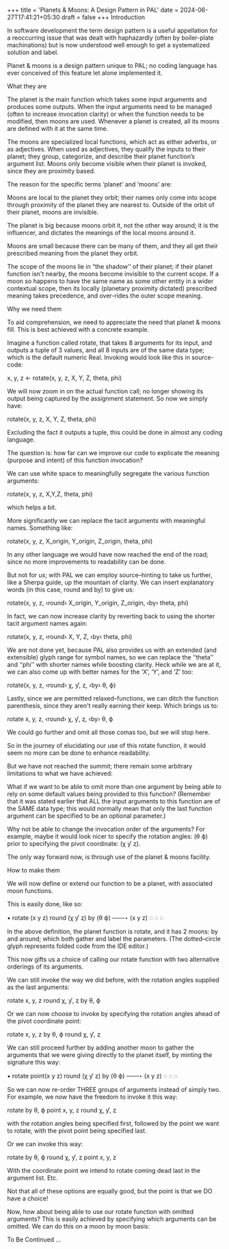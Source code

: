 +++
title = 'Planets & Moons: A Design Pattern in PAL'
date = 2024-06-27T17:41:21+05:30
draft = false
+++
Introduction

In software development the term design pattern is a useful appellation for a reoccurring issue that was dealt with haphazardly (often by boiler-plate machinations) but is now understood well enough to get a systematized solution and label.

Planet & moons is a design pattern unique to PAL; no coding language has ever conceived of this feature let alone implemented it.


What they are

The planet is the main function which takes some input arguments and produces some outputs.  When the input arguments need to be managed (often to increase invocation clarity) or when the function needs to be modified, then moons are used.
Whenever a planet is created, all its moons are defined with it at the same time.

The moons are specialized local functions, which act as either adverbs, or as adjectives.  When used as adjectives, they qualify the inputs to their planet; they group, categorize, and describe their planet function’s argument list.  Moons only become visible when their planet is invoked, since they are proximity based.

The reason for the specific terms ‘planet’ and ‘moons’ are:

Moons are local to the planet they orbit; their names only come into scope through proximity of the planet they are nearest to.  Outside of the orbit of their planet, moons are invisible.

The planet is big because moons orbit it, not the other way around; it is the influencer, and dictates the meanings of the local moons around it.

Moons are small because there can be many of them, and they all get their prescribed meaning from the planet they orbit.

The scope of the moons lie in “the shadow’’ of their planet; if their planet function isn't nearby, the moons become invisible to the current scope.  If a moon so happens to have the same name as some other entity in a wider contextual scope, then its locally (planetary proximity dictated) prescribed meaning takes precedence, and over-rides the outer scope meaning.





Why we need them


To aid comprehension, we need to appreciate the need that planet & moons fill.  This is best achieved with a concrete example.

Imagine a function called rotate, that takes 8 arguments for its input, and outputs a tuple of 3 values, and all 8 inputs are of the same data type; which is the default numeric Real.   Invoking would look like this in source-code:

   x, y, z  ←  rotate(x, y, z, X, Y, Z, theta, phi)

We will now zoom in on the actual function call; no longer showing its output being captured by the assignment statement.  So now we simply have:

   rotate(x, y, z, X, Y, Z, theta, phi)

Excluding the fact it outputs a tuple, this could be done in almost any coding language.


The question is: how far can we improve our code to explicate the meaning (purpose and intent) of this function invocation?


We can use white space to meaningfully segregate the various function arguments:

   rotate(x, y, z,  X,Y,Z,  theta, phi)

which helps a bit.


More significantly we can replace the tacit arguments with meaningful names.  Something like:

   rotate(x, y, z,  X_origin, Y_origin, Z_origin,  theta, phi)


In any other language we would have now reached the end of the road; since no more improvements to readability can be done.


But not for us; with PAL we can employ source–hinting to take us further, like a Sherpa guide, up the mountain of clarity.  We can insert explanatory words (in this case, round and by) to give us:

   rotate(x, y, z,  ‹round› X_origin, Y_origin, Z_origin,  ‹by› theta, phi)

In fact, we can now increase clarity by reverting back to using the shorter tacit argument names again:

   rotate(x, y, z,  ‹round› X, Y, Z,  ‹by› theta, phi)

We are not done yet, because PAL also provides us with an extended (and extensible) glyph range for symbol names, so we can replace the ‘‘theta’’ and ‘‘phi’’ with shorter names while boosting clarity.
Heck while we are at it, we can also come up with better names for the ‘X’, ‘Y’, and ‘Z’ too:

   rotate(x, y, z,  ‹round› χ, ƴ, ȥ,  ‹by› θ, ϕ)

Lastly, since we are permitted relaxed–functions, we can ditch the function parenthesis, since they aren't really earning their keep.  Which brings us to:

   rotate  x, y, z,  ‹round› χ, ƴ, ȥ,  ‹by› θ, ϕ

We could go further and omit all those comas too, but we will stop here.



So in the journey of elucidating our use of this rotate function, it would seem no more can be done to enhance readability.

But we have not reached the summit; there remain some arbitrary limitations to what we have achieved:

What if we want to be able to omit more than one argument by being able to rely on some default values being provided to this function?
(Remember that it was stated earlier that ALL the input arguments to this function are of the SAME data type; this would normally mean that only the last function argument can be specified to be an optional parameter.)

Why not be able to change the invocation order of the arguments?
For example, maybe it would look nicer to specify the rotation angles: (θ ϕ) prior to specifying the pivot coordinate: (χ ƴ ȥ).

The only way forward now, is through use of the planet & moons facility.



How to make them

We will now define or extend our function to be a planet, with associated moon functions.

This is easily done, like so:

   ▪ rotate (x  y  z)   round (χ  ƴ  ȥ)   by (θ  ϕ)   ───‣   (x  y  z)
       ◌
       ◌
       ◌

In the above definition, the planet function is rotate, and it has 2 moons: by and around; which both gather and label the parameters.  (The dotted–circle glyph represents folded code from the IDE editor.)



This now gifts us a choice of calling our rotate function with two alternative orderings of its arguments.

We can still invoke the way we did before, with the rotation angles supplied as the last arguments:

   rotate  x, y, z   round χ, ƴ, ȥ   by θ, ϕ

Or we can now choose to invoke by specifying the rotation angles ahead of the pivot coordinate point:

   rotate  x, y, z   by θ, ϕ   round χ, ƴ, ȥ




We can still proceed further by adding another moon to gather the arguments that we were giving directly to the planet itself, by minting the signature this way:

   ▪ rotate  point(x  y  z)   round (χ  ƴ  ȥ)   by (θ  ϕ)   ───‣  (x  y  z)
       ◌
       ◌
       ◌

So we can now re-order THREE groups of arguments instead of simply two.
For example, we now have the freedom to invoke it this way:

   rotate  by θ, ϕ   point x, y, z   round χ, ƴ, ȥ

with the rotation angles being specified first, followed by the point we want to rotate, with the pivot point being specified last.

Or we can invoke this way:

   rotate  by θ, ϕ   round χ, ƴ, ȥ   point x, y, z

With the coordinate point we intend to rotate coming dead last in the argument list.  Etc.

Not that all of these options are equally good, but the point is that we DO have a choice!


Now, how about being able to use our rotate function with omitted arguments?
This is easily achieved by specifying which arguments can be omitted.  We can do this on a moon by moon basis:


To Be Continued …
